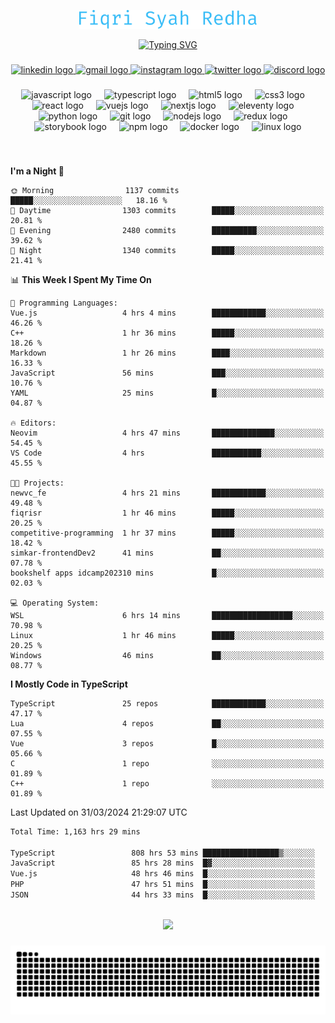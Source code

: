 <p align="center">
  <img src="./assets/name.svg" height="30" alt="Fiqri Syah Redha" />
</p>

<p align="center">
  <a href="https://git.io/typing-svg"><img src="https://readme-typing-svg.demolab.com?font=Fira+Code&pause=1000&center=true&vCenter=true&random=false&width=435&lines=Mid-Level+Frontend+Engineer;2%2B+years+experience;Always+learning+new+things" alt="Typing SVG" /></a>
</p>

###

<div align="center">
  <a href="https://www.linkedin.com/in/fiqrisyahredha" target="_blank">
    <img src="https://img.shields.io/static/v1?message=LinkedIn&logo=linkedin&label=&color=0077B5&logoColor=white&labelColor=&style=for-the-badge" height="25" alt="linkedin logo"  />
  </a>
  <a href="mailto:fiqrisyahredha@gmail.com" target="_blank">
    <img src="https://img.shields.io/static/v1?message=Gmail&logo=gmail&label=&color=D14836&logoColor=white&labelColor=&style=for-the-badge" height="25" alt="gmail logo"  />
  </a>
  <a href="https://instagram.com/fiqrisyahredha" target="_blank">
    <img src="https://img.shields.io/static/v1?message=Instagram&logo=instagram&label=&color=E4405F&logoColor=white&labelColor=&style=for-the-badge" height="25" alt="instagram logo"  />
  </a>
  <a href="https://twitter.com/fiqrisyahredha" target="_blank">
    <img src="https://img.shields.io/static/v1?message=Twitter&logo=twitter&label=&color=1DA1F2&logoColor=white&labelColor=&style=for-the-badge" height="25" alt="twitter logo"  />
  </a>
  <a href="discordapp.com/users/484183499050582027" target="_blank">
    <img src="https://img.shields.io/static/v1?message=Discord&logo=discord&label=&color=7289DA&logoColor=white&labelColor=&style=for-the-badge" height="25" alt="discord logo"  />
  </a>
</div>

###

<div align="center">
  <img src="https://cdn.jsdelivr.net/gh/devicons/devicon/icons/javascript/javascript-original.svg" height="32" alt="javascript logo"  />
  <img width="12" />
  <img src="https://cdn.jsdelivr.net/gh/devicons/devicon/icons/typescript/typescript-original.svg" height="32" alt="typescript logo"  />
  <img width="12" />
  <img src="https://cdn.jsdelivr.net/gh/devicons/devicon/icons/html5/html5-original.svg" height="32" alt="html5 logo"  />
  <img width="12" />
  <img src="https://cdn.jsdelivr.net/gh/devicons/devicon/icons/css3/css3-original.svg" height="32" alt="css3 logo"  />
  <img width="12" />
  <img src="https://cdn.jsdelivr.net/gh/devicons/devicon/icons/react/react-original.svg" height="32" alt="react logo"  />
  <img width="12" />
  <img src="https://cdn.jsdelivr.net/gh/devicons/devicon/icons/vuejs/vuejs-original.svg" height="32" alt="vuejs logo"  />
  <img width="12" />
  <img src="https://cdn.jsdelivr.net/gh/devicons/devicon/icons/nextjs/nextjs-original.svg" height="32" alt="nextjs logo"  />
  <img width="12" />
  <img src="https://cdn.jsdelivr.net/gh/devicons/devicon/icons/eleventy/eleventy-original.svg" height="32" alt="eleventy logo"  />
  <img width="12" />
  <img src="https://cdn.jsdelivr.net/gh/devicons/devicon/icons/python/python-original.svg" height="32" alt="python logo"  />
  <img width="12" />
  <img src="https://cdn.jsdelivr.net/gh/devicons/devicon/icons/git/git-original.svg" height="32" alt="git logo"  />
  <img width="12" />
  <img src="https://cdn.jsdelivr.net/gh/devicons/devicon/icons/nodejs/nodejs-original.svg" height="32" alt="nodejs logo"  />
  <img width="12" />
  <img src="https://cdn.jsdelivr.net/gh/devicons/devicon/icons/redux/redux-original.svg" height="32" alt="redux logo"  />
  <img width="12" />
  <img src="https://cdn.jsdelivr.net/gh/devicons/devicon/icons/storybook/storybook-original.svg" height="32" alt="storybook logo"  />
  <img width="12" />
  <img src="https://cdn.jsdelivr.net/gh/devicons/devicon/icons/npm/npm-original-wordmark.svg" height="32" alt="npm logo"  />
  <img width="12" />
  <img src="https://cdn.jsdelivr.net/gh/devicons/devicon/icons/docker/docker-original.svg" height="32" alt="docker logo"  />
  <img width="12" />
  <img src="https://cdn.jsdelivr.net/gh/devicons/devicon/icons/linux/linux-original.svg" height="32" alt="linux logo"  />
</div>

###

<br clear="both">

<!--START_SECTION:waka1-->
**I'm a Night 🦉** 

```text
🌞 Morning                1137 commits        █████░░░░░░░░░░░░░░░░░░░░   18.16 % 
🌆 Daytime                1303 commits        █████░░░░░░░░░░░░░░░░░░░░   20.81 % 
🌃 Evening                2480 commits        ██████████░░░░░░░░░░░░░░░   39.62 % 
🌙 Night                  1340 commits        █████░░░░░░░░░░░░░░░░░░░░   21.41 % 
```


📊 **This Week I Spent My Time On** 

```text
💬 Programming Languages: 
Vue.js                   4 hrs 4 mins        ████████████░░░░░░░░░░░░░   46.26 % 
C++                      1 hr 36 mins        █████░░░░░░░░░░░░░░░░░░░░   18.26 % 
Markdown                 1 hr 26 mins        ████░░░░░░░░░░░░░░░░░░░░░   16.33 % 
JavaScript               56 mins             ███░░░░░░░░░░░░░░░░░░░░░░   10.76 % 
YAML                     25 mins             █░░░░░░░░░░░░░░░░░░░░░░░░   04.87 % 

🔥 Editors: 
Neovim                   4 hrs 47 mins       ██████████████░░░░░░░░░░░   54.45 % 
VS Code                  4 hrs               ███████████░░░░░░░░░░░░░░   45.55 % 

🐱‍💻 Projects: 
newvc_fe                 4 hrs 21 mins       ████████████░░░░░░░░░░░░░   49.48 % 
fiqrisr                  1 hr 46 mins        █████░░░░░░░░░░░░░░░░░░░░   20.25 % 
competitive-programming  1 hr 37 mins        █████░░░░░░░░░░░░░░░░░░░░   18.42 % 
simkar-frontendDev2      41 mins             ██░░░░░░░░░░░░░░░░░░░░░░░   07.78 % 
bookshelf apps idcamp202310 mins             █░░░░░░░░░░░░░░░░░░░░░░░░   02.03 % 

💻 Operating System: 
WSL                      6 hrs 14 mins       ██████████████████░░░░░░░   70.98 % 
Linux                    1 hr 46 mins        █████░░░░░░░░░░░░░░░░░░░░   20.25 % 
Windows                  46 mins             ██░░░░░░░░░░░░░░░░░░░░░░░   08.77 % 
```

**I Mostly Code in TypeScript** 

```text
TypeScript               25 repos            ████████████░░░░░░░░░░░░░   47.17 % 
Lua                      4 repos             ██░░░░░░░░░░░░░░░░░░░░░░░   07.55 % 
Vue                      3 repos             █░░░░░░░░░░░░░░░░░░░░░░░░   05.66 % 
C                        1 repo              ░░░░░░░░░░░░░░░░░░░░░░░░░   01.89 % 
C++                      1 repo              ░░░░░░░░░░░░░░░░░░░░░░░░░   01.89 % 
```




 Last Updated on 31/03/2024 21:29:07 UTC
<!--END_SECTION:waka1-->

<!--START_SECTION:waka2-->

```txt
Total Time: 1,163 hrs 29 mins

TypeScript                 808 hrs 53 mins █████████████████▒░░░░░░░   68.95 %
JavaScript                 85 hrs 28 mins  █▓░░░░░░░░░░░░░░░░░░░░░░░   07.29 %
Vue.js                     48 hrs 46 mins  █░░░░░░░░░░░░░░░░░░░░░░░░   04.16 %
PHP                        47 hrs 51 mins  █░░░░░░░░░░░░░░░░░░░░░░░░   04.08 %
JSON                       44 hrs 33 mins  █░░░░░░░░░░░░░░░░░░░░░░░░   03.80 %
```

<!--END_SECTION:waka2-->

<br clear="both">

<div align="center">
  <img src="https://github-readme-streak-stats.herokuapp.com/?user=fiqrisr&theme=ayu-mirage&hide_border=false" height="160" />
</div>

###

<img src="https://raw.githubusercontent.com/fiqrisr/fiqrisr/output/snake.svg" alt="Snake animation" />

###

